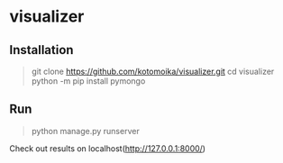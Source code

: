 # visualizer

## Installation

> git clone https://github.com/kotomoika/visualizer.git
> cd visualizer
> python -m pip install pymongo

## Run

> python manage.py runserver

Check out results on localhost(http://127.0.0.1:8000/)
